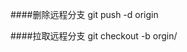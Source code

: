 ####删除远程分支
    git push -d origin <branch-name>

####拉取远程分支
    git checkout -b <branch-name> orgin/<branch-name>